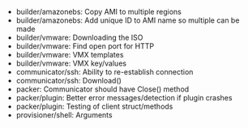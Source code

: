 * builder/amazonebs: Copy AMI to multiple regions
* builder/amazonebs: Add unique ID to AMI name so multiple can be made
* builder/vmware: Downloading the ISO
* builder/vmware: Find open port for HTTP
* builder/vmware: VMX templates
* builder/vmware: VMX key/values
* communicator/ssh: Ability to re-establish connection
* communicator/ssh: Download()
* packer: Communicator should have Close() method
* packer/plugin: Better error messages/detection if plugin crashes
* packer/plugin: Testing of client struct/methods
* provisioner/shell: Arguments
